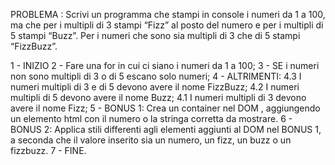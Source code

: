 PROBLEMA : Scrivi un programma che stampi in console i numeri da 1 a 100, ma che per i multipli di 3 stampi “Fizz” al posto del numero e per i multipli di 5 stampi “Buzz”. Per i numeri che sono sia multipli di 3 che di 5 stampi “FizzBuzz”.

1 - INIZIO
2 - Fare una for in cui ci siano i numeri da 1 a 100;
3 - SE i numeri non sono multipli di 3 o di 5 escano solo numeri;
4 - ALTRIMENTI:
    4.3 I numeri multipli di 3 e di 5 devono avere il nome FizzBuzz;
    4.2 I numeri multipli di 5 devono avere il nome Buzz; 
    4.1 I numeri multipli di 3 devono avere il nome Fizz;
5 - BONUS 1:  Crea un container nel DOM , aggiungendo  un elemento html con il numero o la stringa corretta da mostrare.
6 - BONUS 2: Applica stili differenti agli elementi aggiunti al DOM nel BONUS 1, a seconda che il valore inserito sia un numero, un fizz, un buzz o un fizzbuzz.
7 - FINE.
